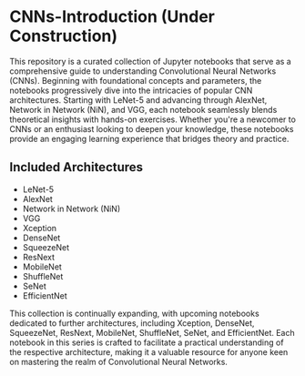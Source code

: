 # CNNs-Introduction (Under Construction)

This repository is a curated collection of Jupyter notebooks that serve as a comprehensive guide to understanding Convolutional Neural Networks (CNNs). Beginning with foundational concepts and parameters, the notebooks progressively dive into the intricacies of popular CNN architectures. Starting with LeNet-5 and advancing through AlexNet, Network in Network (NiN), and VGG, each notebook seamlessly blends theoretical insights with hands-on exercises. Whether you're a newcomer to CNNs or an enthusiast looking to deepen your knowledge, these notebooks provide an engaging learning experience that bridges theory and practice.

## Included Architectures

- LeNet-5
- AlexNet
- Network in Network (NiN)
- VGG
- Xception
- DenseNet
- SqueezeNet
- ResNext
- MobileNet
- ShuffleNet
- SeNet
- EfficientNet

This collection is continually expanding, with upcoming notebooks dedicated to further architectures, including Xception, DenseNet, SqueezeNet, ResNext, MobileNet, ShuffleNet, SeNet, and EfficientNet. Each notebook in this series is crafted to facilitate a practical understanding of the respective architecture, making it a valuable resource for anyone keen on mastering the realm of Convolutional Neural Networks.
